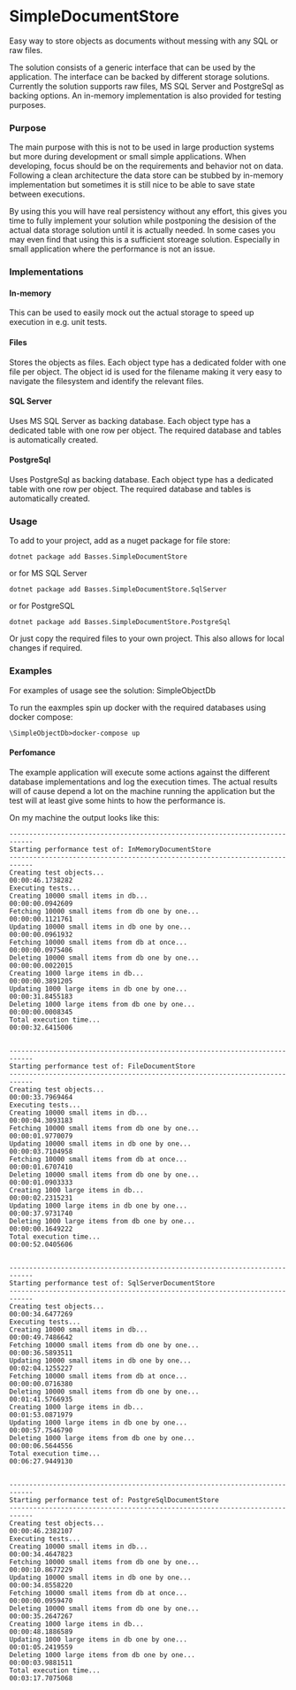 # SimpleDocumentStore
Easy way to store objects as documents without messing with any SQL or raw files.

The solution consists of a generic interface that can be used by the application. The interface can be backed by different storage solutions. Currently the solution supports raw files, MS SQL Server and PostgreSql as backing options. An in-memory implementation is also provided for testing purposes.

### Purpose
The main purpose with this is not to be used in large production systems but more during development or small simple applications. When developing, focus should be on the requirements and behavior not on data.
Following a clean architecture the data store can be stubbed by in-memory implementation but sometimes it is still nice to be able to save state between executions.

By using this you will have real persistency without any effort, this gives you time to fully implement your solution while postponing the desision of the actual data storage solution until it is actually needed.
In some cases you may even find that using this is a sufficient storeage solution. Especially in small application where the performance is not an issue.

### Implementations

#### In-memory
This can be used to easily mock out the actual storage to speed up execution in e.g. unit tests.

#### Files
Stores the objects as files. Each object type has a dedicated folder with one file per object. The object id is used for the filename making it very easy to navigate the filesystem and identify the relevant files.

#### SQL Server
Uses MS SQL Server as backing database. Each object type has a dedicated table with one row per object. The required database and tables is automatically created.

#### PostgreSql
Uses PostgreSql as backing database. Each object type has a dedicated table with one row per object. The required database and tables is automatically created.

### Usage

To add to your project, add as a nuget package for file store:

```
dotnet package add Basses.SimpleDocumentStore
```

or for MS SQL Server

```
dotnet package add Basses.SimpleDocumentStore.SqlServer
```

or for PostgreSQL

```
dotnet package add Basses.SimpleDocumentStore.PostgreSql
```

Or just copy the required files to your own project. This also allows for local changes if required.

### Examples

For examples of usage see the solution: SimpleObjectDb

To run the eaxmples spin up docker with the required databases using docker compose:

```
\SimpleObjectDb>docker-compose up
```

#### Perfomance

The example application will execute some actions against the different database implementations and log the execution times. The actual results will of cause depend a lot on the machine running the application but the test will at least give some hints to how the performance is.

On my machine the output looks like this:

```
----------------------------------------------------------------------------
Starting performance test of: InMemoryDocumentStore
----------------------------------------------------------------------------
Creating test objects...                                    00:00:46.1738282
Executing tests...
Creating 10000 small items in db...                         00:00:00.0942609
Fetching 10000 small items from db one by one...            00:00:00.1121761
Updating 10000 small items in db one by one...              00:00:00.0961932
Fetching 10000 small items from db at once...               00:00:00.0975406
Deleting 10000 small items from db one by one...            00:00:00.0022015
Creating 1000 large items in db...                          00:00:00.3891205
Updating 1000 large items in db one by one...               00:00:31.8455183
Deleting 1000 large items from db one by one...             00:00:00.0008345
Total execution time...                                     00:00:32.6415006


----------------------------------------------------------------------------
Starting performance test of: FileDocumentStore
----------------------------------------------------------------------------
Creating test objects...                                    00:00:33.7969464
Executing tests...
Creating 10000 small items in db...                         00:00:04.3093183
Fetching 10000 small items from db one by one...            00:00:01.9770079
Updating 10000 small items in db one by one...              00:00:03.7104958
Fetching 10000 small items from db at once...               00:00:01.6707410
Deleting 10000 small items from db one by one...            00:00:01.0903333
Creating 1000 large items in db...                          00:00:02.2315231
Updating 1000 large items in db one by one...               00:00:37.9731740
Deleting 1000 large items from db one by one...             00:00:00.1649222
Total execution time...                                     00:00:52.0405606


----------------------------------------------------------------------------
Starting performance test of: SqlServerDocumentStore
----------------------------------------------------------------------------
Creating test objects...                                    00:00:34.6477269
Executing tests...
Creating 10000 small items in db...                         00:00:49.7486642
Fetching 10000 small items from db one by one...            00:00:36.5893511
Updating 10000 small items in db one by one...              00:02:04.1255227
Fetching 10000 small items from db at once...               00:00:00.0716380
Deleting 10000 small items from db one by one...            00:01:41.5766935
Creating 1000 large items in db...                          00:01:53.0871979
Updating 1000 large items in db one by one...               00:00:57.7546790
Deleting 1000 large items from db one by one...             00:00:06.5644556
Total execution time...                                     00:06:27.9449130


----------------------------------------------------------------------------
Starting performance test of: PostgreSqlDocumentStore
----------------------------------------------------------------------------
Creating test objects...                                    00:00:46.2382107
Executing tests...
Creating 10000 small items in db...                         00:00:34.4647823
Fetching 10000 small items from db one by one...            00:00:10.8677229
Updating 10000 small items in db one by one...              00:00:34.8558220
Fetching 10000 small items from db at once...               00:00:00.0959470
Deleting 10000 small items from db one by one...            00:00:35.2647267
Creating 1000 large items in db...                          00:00:48.1886589
Updating 1000 large items in db one by one...               00:01:05.2419559
Deleting 1000 large items from db one by one...             00:00:03.9881511
Total execution time...                                     00:03:17.7075068

```